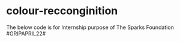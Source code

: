 # colour-recconginition
The below code is for Internship purpose  of The Sparks Foundation #GRIPAPRIL22#
